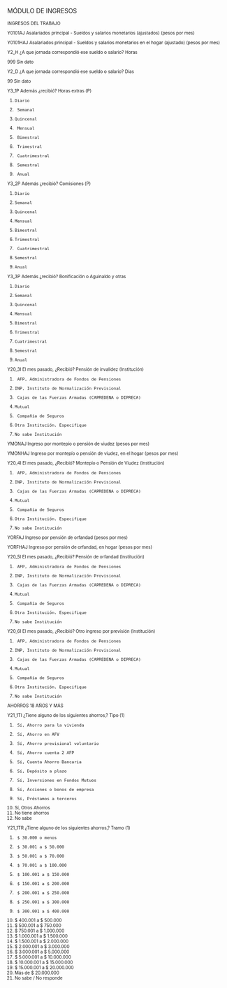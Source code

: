 MÓDULO DE INGRESOS

<font size="0.3">

INGRESOS DEL TRABAJO

Y0101AJ        Asalariados  principal  -  Sueldos  y  salarios  monetarios  (ajustados)  (pesos  por  mes)

Y0101HAJ      Asalariados  principal  -  Sueldos  y  salarios  monetarios  en  el  hogar  (ajustado)  (pesos  por
mes)

Y2_H ¿A que jornada correspondió ese sueldo o salario? Horas

999 Sin  dato

Y2_D ¿A que jornada correspondió ese sueldo o salario? Días

99   Sin  dato

Y3_1P    Además ¿recibió?    Horas    extras    (P)

1.     Diario
2.      Semanal
3.     Quincenal
4.      Mensual
5.      Bimestral
6.      Trimestral
7.      Cuatrimestral
8.      Semestral
9.      Anual

Y3_2P     Además ¿recibió?     Comisiones     (P)

1.     Diario
2.     Semanal
3.     Quincenal
4.     Mensual
5.     Bimestral
6.     Trimestral
7.      Cuatrimestral
8.     Semestral
9.     Anual

Y3_3P   Además ¿recibió?   Bonificación   o   Aguinaldo   y   otras

1.     Diario
2.     Semanal
3.     Quincenal
4.     Mensual
5.     Bimestral
6.     Trimestral
7.     Cuatrimestral
8.     Semestral
9.     Anual

Y20_3I El   mes   pasado,   ¿Recibió?   Pensión   de   invalidez   (Institución)

1.      AFP, Administradora de Fondos de Pensiones
2.     INP, Instituto de Normalización Previsional
3.      Cajas de las Fuerzas Armadas (CAPREDENA o DIPRECA)
4.     Mutual
5.      Compañía de Seguros
6.     Otra Institución. Especifique
9.     No sabe Institución

YMONAJ Ingreso por montepío o pensión de viudez (pesos por mes)

YMONHAJ Ingreso por montepío o pensión de viudez, en el hogar  (pesos por mes)

Y20_4I El   mes   pasado,   ¿Recibió?   Montepío   o   Pensión   de   Viudez   (Institución)

1.      AFP, Administradora de Fondos de Pensiones
2.     INP, Instituto de Normalización Previsional
3.      Cajas de las Fuerzas Armadas (CAPREDENA o DIPRECA)
4.     Mutual
5.      Compañía de Seguros
6.     Otra Institución. Especifique
9.     No sabe Institución

YORFAJ Ingreso por pensión de orfandad (pesos por mes)

YORFHAJ Ingreso por pensión de orfandad, en hogar (pesos por mes)

Y20_5I   El   mes   pasado,   ¿Recibió?   Pensión   de   orfandad   (Institución)

1.      AFP, Administradora de Fondos de Pensiones
2.     INP, Instituto de Normalización Provisional
3.      Cajas de las Fuerzas Armadas (CAPREDENA o DIPRECA)
4.     Mutual
5.      Compañía de Seguros
6.     Otra Institución. Especifique
9.     No sabe Institución

Y20_6I   El   mes   pasado,   ¿Recibió?   Otro   ingreso   por   previsión   (Institución)

1.      AFP, Administradora de Fondos de Pensiones
2.     INP, Instituto de Normalización Provisional
3.      Cajas de las Fuerzas Armadas (CAPREDENA o DIPRECA)
4.     Mutual
5.      Compañía de Seguros
6.     Otra Institución. Especifique
9.     No sabe Institución

AHORROS 18 AÑOS Y MÁS

Y21_1TI ¿Tiene   alguno   de   los   siguientes   ahorros,?   Tipo   (1)

1.      Sí, Ahorro para la vivienda
2.      Sí, Ahorro en AFV
3.      Sí, Ahorro previsional voluntario
4.      Sí, Ahorro cuenta 2 AFP
5.      Sí, Cuenta Ahorro Bancaria
6.      Sí, Depósito a plazo
7.      Sí, Inversiones en Fondos Mutuos
8.      Sí, Acciones o bonos de empresa
9.      Sí, Préstamos a terceros
10.   Sí,  Otros  Ahorros
90.   No  tiene  ahorros
99.   No  sabe

Y21_1TR  ¿Tiene  alguno  de  los  siguientes  ahorros,?  Tramo  (1)

1.      $ 30.000 o menos
2.      $ 30.001 a $ 50.000
3.      $ 50.001 a $ 70.000
4.      $ 70.001 a $ 100.000
5.      $ 100.001 a $ 150.000
6.      $ 150.001 a $ 200.000
7.      $ 200.001 a $ 250.000
8.      $ 250.001 a $ 300.000
9.      $ 300.001 a $ 400.000
10.    $  400.001  a  $  500.000
11.    $  500.001  a  $  750.000
12.  $  750.001  a  $  1.000.000
13.  $  1.000.001  a  $  1.500.000
14.  $  1.500.001  a  $  2.000.000
15.  $  2.000.001  a  $  3.000.000
16.  $  3.000.001  a  $  5.000.000
17.  $  5.000.001  a  $  10.000.000
18.  $  10.000.001  a  $  15.000.000
19.  $  15.000.001  a  $  20.000.000
20.  Más  de  $  20.000.000
99.  No  sabe  /  No  responde

</font>

